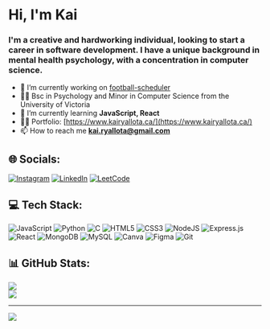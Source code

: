 <h1 left="center">Hi, I'm Kai</h1>
<h3 left="center">I'm a creative and hardworking individual, looking to start a career in software development. I have a unique background in mental health psychology, with a concentration in computer science.</h3>

- 🔭 I’m currently working on [football-scheduler](temp)
- 👨‍🎓 Bsc in Psychology and Minor in Computer Science from the University of Victoria
- 🌱 I’m currently learning **JavaScript, React**
- 👨‍💻 Portfolio: [https://www.kairyallota.ca/](https://www.kairyallota.ca/)
- 📫 How to reach me **kai.ryallota@gmail.com**
## 🌐 Socials:
[![Instagram](https://img.shields.io/badge/Instagram-%23E4405F.svg?style=for-the-badge&logo=Instagram&logoColor=white)](https://instagram.com/kai_ota) [![LinkedIn](https://img.shields.io/badge/LinkedIn-%230077B5.svg?style=for-the-badge&logo=linkedin&logoColor=white)](https://linkedin.com/in/kai-ryall-ota) [![LeetCode](https://img.shields.io/badge/LeetCode-000000?style=for-the-badge&logo=LeetCode&logoColor=#d16c06)](https://www.leetcode.com/ka_rry)

## 💻 Tech Stack:
![JavaScript](https://img.shields.io/badge/javascript-%23323330.svg?style=for-the-badge&logo=javascript&logoColor=%23F7DF1E) ![Python](https://img.shields.io/badge/python-3670A0?style=for-the-badge&logo=python&logoColor=ffdd54) ![C](https://img.shields.io/badge/c-%2300599C.svg?style=for-the-badge&logo=c&logoColor=white) ![HTML5](https://img.shields.io/badge/html5-%23E34F26.svg?style=for-the-badge&logo=html5&logoColor=white) ![CSS3](https://img.shields.io/badge/css3-%231572B6.svg?style=for-the-badge&logo=css3&logoColor=white) ![NodeJS](https://img.shields.io/badge/node.js-6DA55F?style=for-the-badge&logo=node.js&logoColor=white) ![Express.js](https://img.shields.io/badge/express.js-%23404d59.svg?style=for-the-badge&logo=express&logoColor=%2361DAFB) ![React](https://img.shields.io/badge/react-%2320232a.svg?style=for-the-badge&logo=react&logoColor=%2361DAFB) ![MongoDB](https://img.shields.io/badge/MongoDB-%234ea94b.svg?style=for-the-badge&logo=mongodb&logoColor=white) ![MySQL](https://img.shields.io/badge/mysql-4479A1.svg?style=for-the-badge&logo=mysql&logoColor=white) ![Canva](https://img.shields.io/badge/Canva-%2300C4CC.svg?style=for-the-badge&logo=Canva&logoColor=white) ![Figma](https://img.shields.io/badge/figma-%23F24E1E.svg?style=for-the-badge&logo=figma&logoColor=white) ![Git](https://img.shields.io/badge/git-%23F05033.svg?style=for-the-badge&logo=git&logoColor=white)
<!--
## 🛠️ Projects:
<p><img align="left" src="https://github-readme-stats.vercel.app/api/top-langs?username=kairo99&show_icons=true&locale=en&layout=compact" alt="kairo99" /></p>
[![Readme Card](https://github-readme-stats.vercel.app/api/pin/?username=anuraghazra&repo=github-readme-stats)](https://github.com/anuraghazra/github-readme-stats)

### 🔝 Top Contributed Repo
![](https://github-contributor-stats.vercel.app/api?username=kaiRO99&limit=5&theme=tokyonight&combine_all_yearly_contributions=true)

-->
## 📊 GitHub Stats:
![](https://github-readme-stats.vercel.app/api?username=kaiRO99&theme=dark&hide_border=false&include_all_commits=false&count_private=false)<br/>
![](https://github-readme-stats.vercel.app/api/top-langs/?username=kaiRO99&theme=dark&hide_border=false&include_all_commits=true&count_private=true&layout=compact)

---
[![](https://visitcount.itsvg.in/api?id=kaiRO99&icon=0&color=6)](https://visitcount.itsvg.in)

<!-- Proudly created with GPRM ( https://gprm.itsvg.in ) -->

